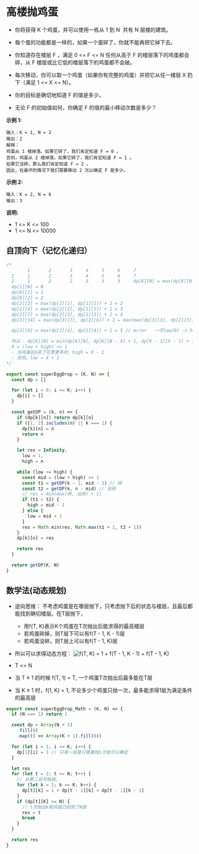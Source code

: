 # 高楼抛鸡蛋

- 你将获得 K 个鸡蛋，并可以使用一栋从 1 到 N  共有 N 层楼的建筑。
- 每个蛋的功能都是一样的，如果一个蛋碎了，你就不能再把它掉下去。
- 你知道存在楼层 F ，满足 0 <= F <= N 任何从高于 F 的楼层落下的鸡蛋都会碎，从 F 楼层或比它低的楼层落下的鸡蛋都不会破。
- 每次移动，你可以取一个鸡蛋（如果你有完整的鸡蛋）并把它从任一楼层 X 扔下（满足 1 <= X <= N）。
- 你的目标是确切地知道 F 的值是多少。

- 无论 F 的初始值如何，你确定 F 的值的最小移动次数是多少？


**示例 1:**

```
输入：K = 1, N = 2
输出：2
解释：
鸡蛋从 1 楼掉落。如果它碎了，我们肯定知道 F = 0 。
否则，鸡蛋从 2 楼掉落。如果它碎了，我们肯定知道 F = 1 。
如果它没碎，那么我们肯定知道 F = 2 。
因此，在最坏的情况下我们需要移动 2 次以确定 F 是多少。
```

**示例 2:**

```
输入：K = 2, N = 6
输出：3
```

**说明:**

- 1 <= K <= 100
- 1 <= N <= 10000

## 自顶向下（记忆化递归）

```js
/* 
        1       2       3     4     5     6     7
  1     1       2       3     4     5     6     7
  2     1       2       2     3     3     3     dp[K][N] = max(dp[K][N - N / 2], dp[K - 1][N / 2 - 1]) + 1
  dp[1][N] = N
  dp[K][1] = 1
  dp[K][2] = 2
  dp[2][3] = max(dp[2][1], dp[1][1]) + 1 = 2
  dp[2][4] = max(dp[2][2], dp[1][1]) + 1 = 3
  dp[2][7] = max(dp[2][3], dp[1][3]) + 1 = 4
  dp[3][14] = max(dp[3][7], dp[2][6]) + 1 = max(max(dp[3][3], dp[2][3]) + 1, max(dp[2][3], dp[1][2]) + 1) + 1 = 4

  dp[2][9] = max(dp[2][4], dp[1][4]) + 1 = 5 // error   一次low(0) -> high(N) 的二分得出结果不一定是最优解，应该减小high或者增大low,求出所有结果的最小值

  所以： dp[K][N] = min(dp[K][N], dp[K][N - X] + 1, dp[K - 1][X - 1] + 1)
  X = (low + high) >> 1
  - 当鸡蛋在X碎了花费更多时，high = X - 1
  - 否则，low = X + 1
*/

export const superEggDrop = (K, N) => {
  const dp = []

  for (let i = 0; i <= K; i++) {
    dp[i] = []
  }

  const getDP = (k, n) => {
    if (dp[k][n]) return dp[k][n]
    if ([1, 2].includes(n) || k === 1) {
      dp[k][n] = n
      return n
    }

    let res = Infinity,
      low = 1,
      high = n

    while (low <= high) {
      const mid = (low + high) >> 1
      const t1 = getDP(k - 1, mid - 1) // 碎
      const t2 = getDP(k, n - mid) // 没碎
      // res = min(max(碎, 没碎) + 1)
      if (t1 > t2) {
        high = mid - 1
      } else {
        low = mid + 1
      }
      res = Math.min(res, Math.max(t1 + 1, t2 + 1))
    }
    dp[k][n] = res

    return res
  }

  return getDP(K, N)
}
```

## 数学法(动态规划)

- 逆向思维： 不考虑鸡蛋是在哪层抛下，只考虑抛下后的状态与楼层，且最后都能找到确切楼层。在T层抛下，
  - 用f(T, K)表示K个鸡蛋在T次抛出后能求得的最高楼层
  - 若鸡蛋碎掉，则T层下可以有f(T - 1, K - 1)层
  - 若鸡蛋没碎，则T层上可以有f(T - 1, K)层

- 所以可以求得动态方程： <img src="https://latex.codecogs.com/gif.latex?f(T,&space;K)&space;=&space;1&space;&plus;&space;f(T&space;-&space;1,&space;K&space;-&space;1)&space;&plus;&space;f(T&space;-&space;1,&space;K)" title="f(T, K) = 1 + f(T - 1, K - 1) + f(T - 1, K)" />
  
- T <= N
- 当 T ≥ 1 的时候 f(T, 1) = T, 一个鸡蛋T次抛出后最多能在T层
- 当 K ≥ 1 时，f(1, K) = 1, 不论多少个鸡蛋只抛一次，最多能求得1层为满足条件的最高层

```js
export const superEggDrop_Math = (K, N) => {
  if (N === 1) return 1

  const dp = Array(N + 1)
    .fill(0)
    .map(() => Array(K + 1).fill(0))

  for (let i = 1; i <= K; i++) {
    dp[1][i] = 1 // 只有一层是只需要抛1次就可以确定
  }

  let res
  for (let t = 2; t <= N; t++) {
    // 从第二层开始抛,
    for (let k = 1; k <= K; k++) {
      dp[t][k] = 1 + dp[t - 1][k] + dp[t - 1][k - 1]
    }
    if (dp[t][K] >= N) {
      // t次抛出K枚鸡蛋已经到了N层
      res = t
      break
    }
  }

  return res
}
```


<CodeTest style="margin-top: 20px;" mode="superEggDrop" />  
